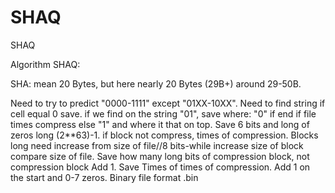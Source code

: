 # SHAQ
SHAQ

Algorithm SHAQ:

SHA: mean 20 Bytes, but here nearly 20 Bytes (29B+) around 29-50B.


Need to try to predict "0000-1111" except "01XX-10XX". Need to find string if cell equal 0 save. if we find on the string "01", save where: "0" if end if file times compress else "1" and where it that on top. Save 6 bits and long of zeros long (2**63)-1. if block not compress, times of compression. Blocks long need increase from size of file//8 bits-while increase size of block compare size of file. Save how many long bits of compression block, not compression block Add 1. Save Times of times of compression. Add 1 on the start and 0-7 zeros. Binary file format .bin
